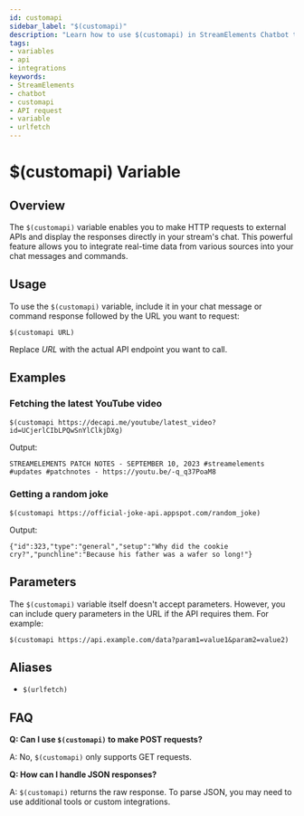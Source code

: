 ```yaml
---
id: customapi
sidebar_label: "$(customapi)"
description: "Learn how to use $(customapi) in StreamElements Chatbot to make API requests and display responses in chat messages."
tags:
- variables
- api
- integrations
keywords:
- StreamElements
- chatbot
- customapi
- API request
- variable
- urlfetch
---
```


# $(customapi) Variable

## Overview

The `$(customapi)` variable enables you to make HTTP requests to external APIs and display the responses directly in your stream's chat. This powerful feature allows you to integrate real-time data from various sources into your chat messages and commands.

## Usage

To use the `$(customapi)` variable, include it in your chat message or command response followed by the URL you want to request:

```
$(customapi URL)
```

Replace *URL* with the actual API endpoint you want to call.

## Examples

### Fetching the latest YouTube video

```
$(customapi https://decapi.me/youtube/latest_video?id=UCjerlCIbLPQwSnYlClkjDXg)
```

Output:
```
STREAMELEMENTS PATCH NOTES - SEPTEMBER 10, 2023 #streamelements #updates #patchnotes - https://youtu.be/-q_q37PoaM8
```

### Getting a random joke

```
$(customapi https://official-joke-api.appspot.com/random_joke)
```

Output:
```
{"id":323,"type":"general","setup":"Why did the cookie cry?","punchline":"Because his father was a wafer so long!"}
```

## Parameters

The `$(customapi)` variable itself doesn't accept parameters. However, you can include query parameters in the URL if the API requires them. For example:

```
$(customapi https://api.example.com/data?param1=value1&param2=value2)
```

## Aliases

- `$(urlfetch)`

## FAQ

**Q: Can I use `$(customapi)` to make POST requests?**

A: No, `$(customapi)` only supports GET requests.

**Q: How can I handle JSON responses?**

A: `$(customapi)` returns the raw response. To parse JSON, you may need to use additional tools or custom integrations.
